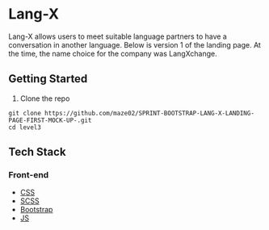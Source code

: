 # Lang-X

Lang-X allows users to meet suitable language partners to have a conversation in another language.
Below is version 1  of the landing page. 
At the time, the name choice for the company was LangXchange.

## Getting Started

1. Clone the repo

```
git clone https://github.com/maze02/SPRINT-BOOTSTRAP-LANG-X-LANDING-PAGE-FIRST-MOCK-UP-.git
cd level3
```

## Tech Stack

### Front-end

- [CSS](https://developer.mozilla.org/en-US/docs/Web/CSS/)
- [SCSS](https://https://sass-lang.com/documentation/)
- [Bootstrap](https://getbootstrap.com/)
- [JS](https://devdocs.io/javascript/)
